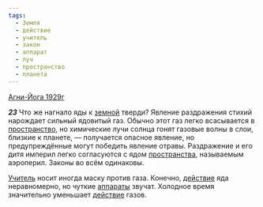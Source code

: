 ```yaml
---
tags:
  - Земля
  - действие
  - учитель
  - закон
  - аппарат
  - луч
  - пространство
  - планета
---
```


[Агни-Йога 1929г](/agni/1929)

___23___
Что же нагнало яды к [земной](/tag/#Земля) тверди? Явление раздражения стихий нарождает сильный ядовитый газ. Обычно этот газ легко всасывается в [пространство](/tag/#пространство), но химические лучи солнца гонят газовые волны в слои, близкие к планете, — получается опасное явление, но предупреждённые могут победить явление отравы. Раздражение и его дитя империл легко согласуются с ядом [пространства](/tag/#пространство), называемым аэроперил. Законы во всём одинаковы.   

[Учитель](/tag/#учитель) носит иногда маску против газа. Конечно, [действие](/tag/#действие) яда неравномерно, но чуткие [аппараты](/tag/#аппарат) звучат. Холодное время значительно уменьшает [действие](/tag/#действие) газов.